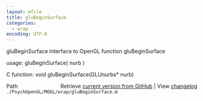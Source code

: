 ```yaml
---
layout: mfile
title: gluBeginSurface
categories:
  - wrap
encoding: UTF-8
---
```


gluBeginSurface  Interface to OpenGL function gluBeginSurface

usage:  gluBeginSurface\( nurb \)

C function:  void gluBeginSurface\(GLUnurbs\* nurb\)


<div class="code_header" style="text-align:right;">
  <span style="float:left;">Path&nbsp;&nbsp;</span> <span class="counter">Retrieve <a href=
  "https://raw.github.com/Psychtoolbox-3/Psychtoolbox-3/beta/./PsychOpenGL/MOGL/wrap/gluBeginSurface.m">current version from GitHub</a> | View <a href=
  "https://github.com/Psychtoolbox-3/Psychtoolbox-3/commits/beta/./PsychOpenGL/MOGL/wrap/gluBeginSurface.m">changelog</a></span>
</div>
<div class="code">
  <code>./PsychOpenGL/MOGL/wrap/gluBeginSurface.m</code>
</div>
